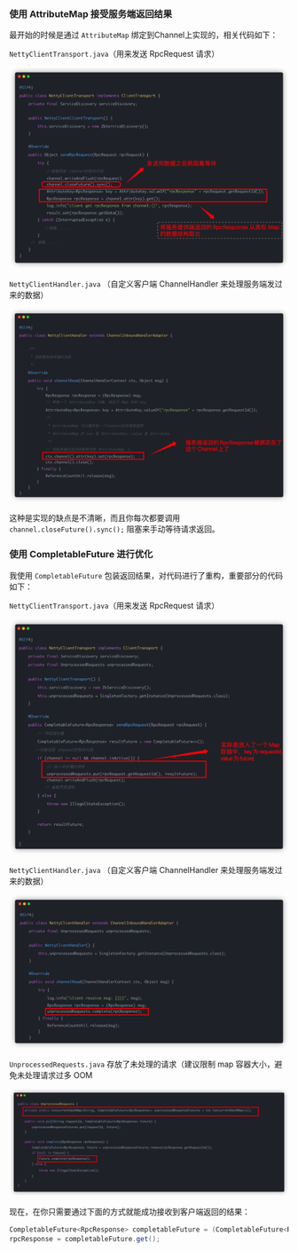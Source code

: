 

### 使用 AttributeMap 接受服务端返回结果

最开始的时候是通过 `AttributeMap` 绑定到Channel上实现的，相关代码如下：

`NettyClientTransport.java`（用来发送 RpcRequest 请求）

![](./images/CompletableFuture-RpcResponse/NettyClientTransport1.png)

`NettyClientHandler.java` （自定义客户端 ChannelHandler 来处理服务端发过来的数据）

![](./images/CompletableFuture-RpcResponse/NettyClientHandle1.png)

这种是实现的缺点是不清晰，而且你每次都要调用 ` channel.closeFuture().sync();` 阻塞来手动等待请求返回。

### 使用 CompletableFuture 进行优化

我使用 `CompletableFuture` 包装返回结果，对代码进行了重构，重要部分的代码如下：

`NettyClientTransport.java`（用来发送 RpcRequest 请求）

![](./images/CompletableFuture-RpcResponse/NettyClientTransport2.png)

`NettyClientHandler.java` （自定义客户端 ChannelHandler 来处理服务端发过来的数据）

![](./images/CompletableFuture-RpcResponse/NettyClientHandle2.png)

`UnprocessedRequests.java` 存放了未处理的请求（建议限制 map 容器大小，避免未处理请求过多 OOM

![](./images/CompletableFuture-RpcResponse/UnprocessedRequests.png)

现在，在你只需要通过下面的方式就能成功接收到客户端返回的结果：

```java
CompletableFuture<RpcResponse> completableFuture = (CompletableFuture<RpcResponse>) rpcRequestTransport.sendRpcRequest(rpcRequest);
rpcResponse = completableFuture.get();
```


